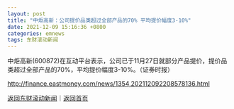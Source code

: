 ```yaml
---
layout: post
title: "中炬高新：公司提价品类超过全部产品的70% 平均提价幅度3-10%"
date: 2021-12-09 15:16:36 +0800
categories: emnews
tags: 东财滚动新闻
---
```


中炬高新(600872)在互动平台表示，公司已于11月27日就部分产品提价，提价品类超过全部产品的70%，平均提价幅度3-10%。（证券时报）

<http://finance.eastmoney.com/news/1354,202112092208578136.html>

[返回东财滚动新闻](//finews.withounder.com/emnews/)｜[返回首页](//finews.withounder.com/)